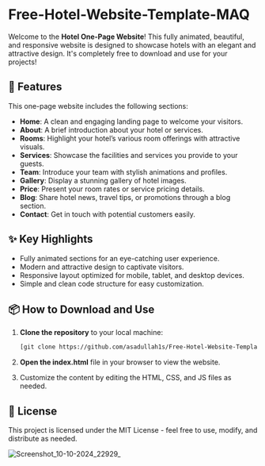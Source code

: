 # Free-Hotel-Website-Template-MAQ
Welcome to the **Hotel One-Page Website**! This fully animated, beautiful, and responsive website is designed to showcase hotels with an elegant and attractive design. It's completely free to download and use for your projects!

## 🚀 Features

This one-page website includes the following sections:

- **Home**: A clean and engaging landing page to welcome your visitors.
- **About**: A brief introduction about your hotel or services.
- **Rooms**: Highlight your hotel’s various room offerings with attractive visuals.
- **Services**: Showcase the facilities and services you provide to your guests.
- **Team**: Introduce your team with stylish animations and profiles.
- **Gallery**: Display a stunning gallery of hotel images.
- **Price**: Present your room rates or service pricing details.
- **Blog**: Share hotel news, travel tips, or promotions through a blog section.
- **Contact**: Get in touch with potential customers easily.

## ✨ Key Highlights

- Fully animated sections for an eye-catching user experience.
- Modern and attractive design to captivate visitors.
- Responsive layout optimized for mobile, tablet, and desktop devices.
- Simple and clean code structure for easy customization.

## 📦 How to Download and Use

1. **Clone the repository** to your local machine:

    ```bash
    [git clone https://github.com/asadullah1s/Free-Hotel-Website-Template-MAQ.git](https://github.com/asadullah1s/Free-Hotel-Website-Template-MAQ.git)
    ```

2. **Open the index.html** file in your browser to view the website.

3. Customize the content by editing the HTML, CSS, and JS files as needed.

## 📄 License

This project is licensed under the MIT License - feel free to use, modify, and distribute as needed.


![Screenshot_10-10-2024_22929_](https://github.com/user-attachments/assets/e3f0387a-201e-4b87-af4f-05f1dfcfc45c)
